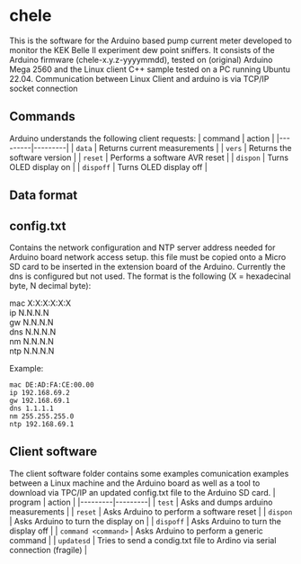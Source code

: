 # chele
This is the software for the Arduino based pump current meter developed to monitor the KEK Belle II experiment dew point sniffers.
It consists of the Arduino firmware (chele-x.y.z-yyyymmdd), tested on (original) Arduino Mega 2560 and the Linux client C++ sample tested on a PC running Ubuntu 22.04.
Communication between Linux Client and arduino is via TCP/IP socket connection

## Commands
Arduino understands the following client requests:
| command | action |
|---------|---------|
| `data` | Returns current measurements |
| `vers` | Returns the software version |
| `reset` | Performs a software AVR reset |
| `dispon` | Turns OLED display on |
| `dispoff` | Turns OLED display off |

## Data format

## config.txt
Contains the network configuration and NTP server address needed for Arduino board network access setup. this file must be copied onto a Micro SD card to be inserted in the extension board of the Arduino.
Currently the dns is configured but not used.
The format is the following (X = hexadecinal byte, N decimal byte):

mac X:X:X:X:X:X <br>
ip N.N.N.N <br>
gw N.N.N.N <br>
dns N.N.N.N <br>
nm N.N.N.N <br>
ntp N.N.N.N <br>

Example:

    mac DE:AD:FA:CE:00.00
    ip 192.168.69.2
    gw 192.168.69.1
    dns 1.1.1.1
    nm 255.255.255.0
    ntp 192.168.69.1

## Client software
The client software folder contains some examples comunication examples between a Linux machine and the Arduino board as well as a tool to download via TPC/IP an updated config.txt file to the Arduino SD card.
| program | action |
|---------|---------|
| `test` | Asks and dumps arduino measurements  |
| `reset` | Asks Arduino to perform a software reset |
| `dispon` | Asks Arduino to turn the display on |
| `dispoff` | Asks Arduino to turn the display off |
| `command <command>` | Asks Arduino to perform a generic command |
| `updatesd` | Tries to send a condig.txt file to Ardino via serial connection (fragile) |




